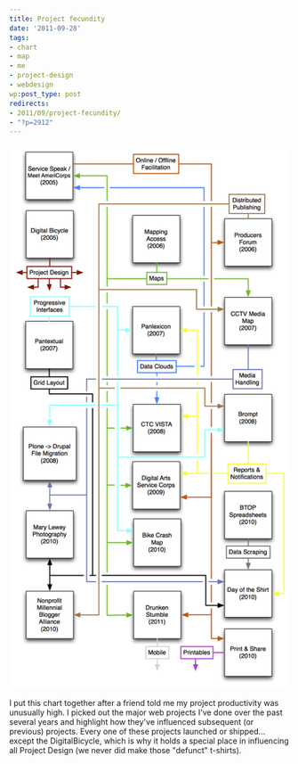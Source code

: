 ```yaml
---
title: Project fecundity
date: '2011-09-28'
tags:
- chart
- map
- me
- project-design
- webdesign
wp:post_type: post
redirects:
- 2011/09/project-fecundity/
- "?p=2912"
---
```


[ ![](/uploads/2011-09/Project-Influences.png "Project Influences") ](/uploads/2011-09/Project-Influences.pdf)

I put this chart together after a friend told me my project productivity was unusually high. I picked out the major web projects I've done over the past several years and highlight how they've influenced subsequent (or previous) projects. Every one of these projects launched or shipped... except the DigitalBicycle, which is why it holds a special place in influencing all Project Design (we never did make those "defunct" t-shirts).

